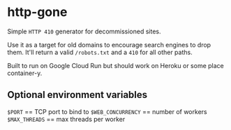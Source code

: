 http-gone
=========

Simple `HTTP 410` generator for decommissioned sites.

Use it as a target for old domains to encourage search engines to drop
them.  It'll return a valid `/robots.txt` and a `410` for all other
paths.

Built to run on Google Cloud Run but should work on Heroku or some
place container-y.


Optional environment variables
------------------------------

`$PORT` == TCP port to bind to
`$WEB_CONCURRENCY` == number of workers
`$MAX_THREADS` == max threads per worker
